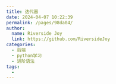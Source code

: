 ```yaml
---
title: 迭代器
date: 2024-04-07 10:22:39
permalink: /pages/98da04/
author:
  name: Riverside Joy
  link: https://github.com/RiversideJoy
categories:
  - 后端
  - python学习
  - 进阶语法
tags:
  - 
---
```


